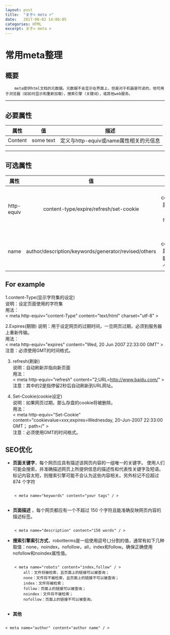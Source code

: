 ```yaml
---
layout: post
title:  "关于< meta >"
date:   2017-08-02 14:06:05
categories: HTML
excerpt: 关于< meta >
---
```


# 常用meta整理  
## 概要
		meta提供html文档的元数据。元数据不会显示在界面上，但是对于机器是可读的，他可用于浏览器（如如何显示和重新加载），搜索引擎（关键词），或其他web服务。  
*** 

## 必要属性  
|属性 |   值| 描述|      
|:---:|:---:|:---:|    
|Content|some text|定义与http-equiv或name属性相关的元信息|    

***  
## 可选属性   
|属性 |   值| 描述|
|:---:|:---:|:---:|
|http-equiv|content-type/expire/refresh/set-cookie|把content属性关联到http头部|    
|name|author/description/keywords/generator/revised/others|把content属性关联到一个名称|    

## For example
1.content-Type(显示字符集的设定)    
说明：设定页面使用的字符集   
用法：     
	< meta http-equiv="content-Type" content="text/html" charset="utf-8" >  

2.Expires(期限) 
说明：用于设定网页的过期时间，一旦网页过期，必须到服务器上重新传输。                     
用法：  
	< meta http-equiv="expires"  content="Wed, 20 Jun 2007 22:33:00 GMT" >  
注意：必须使用GMT的时间格式。  

3. refresh(刷新)   
说明：自动刷新并指向新页面  
用法：  
	< meta http-equiv="refresh"  content="2;URL=http://www.baidu.com/" >	    
注意：其中的2是指停留2秒后自动刷新到URL网址。   

4. Set-Cookie(cookie设定)     
说明：如果网页过期，那么存盘的cookie将被删除。  
用法：  
	< meta http-equiv="Set-Cookie" content="cookievalue=xxx;expires=Wednesday, 20-Jun-2007 22:33:00 GMT； path=/" >   
注意：必须使用GMT的时间格式。  

## SEO优化  
* **页面关键字**，每个网页应具有描述该网页内容的一组唯一的关键字。
 使用人们可能会搜索，并准确描述网页上所提供信息的描述性和代表性关键字及短语。标记内容太短，则搜索引擎可能不会认为这些内容相关。另外标记不应超过 874 个字符  
 <pre><code>
 	< meta name="keywords" content="your tags" / >
 </code></pre>
* **页面描述** ，每个网页都应有一个不超过 150 个字符且能准确反映网页内容的描述标签。  
<pre><code>
	< meta name="description" content="150 words" / >  
</code></pre>
* **搜索引擎索引方式**，robotterms是一组使用逗号(,)分割的值，通常有如下几种取值：none，noindex，nofollow，all，index和follow。确保正确使用nofollow和noindex属性值。   
<pre><code>
	< meta name="robots" content="index,follow" / >
	    all：文件将被检索，且页面上的链接可以被查询；
	    none：文件将不被检索，且页面上的链接不可以被查询；
	    index：文件将被检索；
	    follow：页面上的链接可以被查询；
	    noindex：文件将不被检索；
	    nofollow：页面上的链接不可以被查询。
 </code></pre>
* **其他**
<pre><code>
< meta name="author" content="author name" / > <!-- 定义网页作者 -->
 </code></pre>
